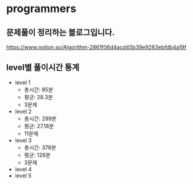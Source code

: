 # programmers
## 문제풀이 정리하는 블로그입니다.
https://www.notion.so/Algorithm-2861f06d4acd45b39e9283ebfdb4a19f
## level별 풀이시간 통계
* level 1
  - 총시간: 85분
  - 평균: 28.3분
  - 3문제
* level 2  
  - 총시간: 299분
  - 평균: 27.18분
  - 11문제
* level 3  
  - 총시간: 378분
  - 평균: 126분
  - 3문제
* level 4
* level 5
